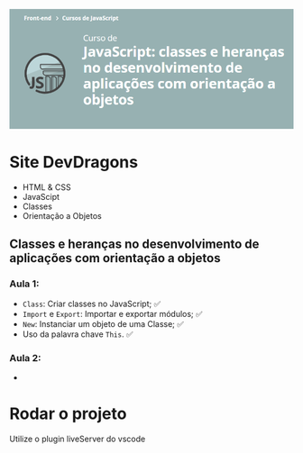 ![JavaScript: classes e heranças no desenvolvimento de aplicações com orientação a objetos](curso.png)

# Site DevDragons
- HTML & CSS
- JavaScipt
- Classes
- Orientação a Objetos

## Classes e heranças no desenvolvimento de aplicações com orientação a objetos
### Aula 1:
- `Class`: Criar classes no JavaScript; :white_check_mark:
- `Import` e `Export`: Importar e exportar módulos; :white_check_mark:
- `New`: Instanciar um objeto de uma Classe; :white_check_mark:
- Uso da palavra chave `This`. :white_check_mark:
### Aula 2:
- 

# Rodar o projeto

Utilize o plugin liveServer do vscode
